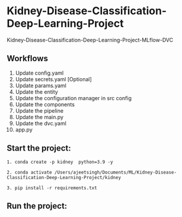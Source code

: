 # Kidney-Disease-Classification-Deep-Learning-Project
Kidney-Disease-Classification-Deep-Learning-Project-MLflow-DVC

## Workflows
1. Update config.yaml
2. Update secrets.yaml [Optional]
3. Update params.yaml
4. Update the entity
5. Update the configuration manager in src config
6. Update the components
7. Update the pipeline
8. Update the main.py
9. Update the dvc.yaml
10. app.py


## Start the project:
```
1. conda create -p kidney  python=3.9 -y
```
```
2. conda activate /Users/ajeetsingh/Documents/ML/Kidney-Disease-Classification-Deep-Learning-Project/kidney
```
```
3. pip install -r requirements.txt 
```

## Run the project:

